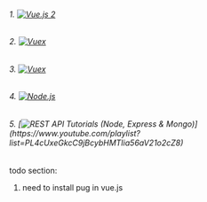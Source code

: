 ###### 1. [![Vue.js 2](https://img.shields.io/badge/Vue.js-Tutorials-green.svg)](https://www.youtube.com/playlist?list=PL4cUxeGkcC9gQcYgjhBoeQH7wiAyZNrYa)
###### 2. [![Vuex](https://img.shields.io/badge/Vuex-Tutorials-green.svg)](https://www.youtube.com/playlist?list=PL4cUxeGkcC9i371QO_Rtkl26MwtiJ30P2)
###### 3. [![Vuex](https://img.shields.io/badge/Vue-AwesomeTutorial-green.svg)](https://www.youtube.com/playlist?list=PLwAKR305CRO_1yAao-8aZiQnBqJeyng4O)
###### 4. [![Node.js](https://img.shields.io/badge/Node.js-Tutorials-brightgreen.svg)](https://www.youtube.com/playlist?list=PL4cUxeGkcC9gcy9lrvMJ75z9maRw4byYp)
###### 5. [![REST API Tutorials (Node, Express & Mongo)](https://img.shields.io/badge/REST_API_(Node,_Express_&Mongo)-Tutorials-lightgrey.svg)](https://www.youtube.com/playlist?list=PL4cUxeGkcC9jBcybHMTIia56aV21o2cZ8)



todo section:
1. need to install pug in vue.js
